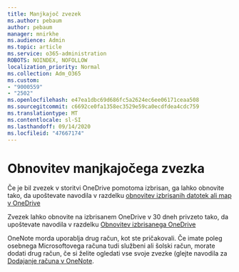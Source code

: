 ```yaml
---
title: Manjkajoč zvezek
ms.author: pebaum
author: pebaum
manager: mnirkhe
ms.audience: Admin
ms.topic: article
ms.service: o365-administration
ROBOTS: NOINDEX, NOFOLLOW
localization_priority: Normal
ms.collection: Adm_O365
ms.custom:
- "9000559"
- "2502"
ms.openlocfilehash: e47ea1dbc69d686fc5a2624ec6ee06171ceaa508
ms.sourcegitcommit: c6692ce0fa1358ec3529e59ca0ecdfdea4cdc759
ms.translationtype: MT
ms.contentlocale: sl-SI
ms.lasthandoff: 09/14/2020
ms.locfileid: "47667174"
---
```

# <a name="recover-missing-notebook"></a>Obnovitev manjkajočega zvezka

Če je bil zvezek v storitvi OneDrive pomotoma izbrisan, ga lahko obnovite tako, da upoštevate navodila v razdelku [obnovitev izbrisanih datotek ali map v OneDrive](https://support.office.com/article/949ada80-0026-4db3-a953-c99083e6a84f)

Zvezek lahko obnovite na izbrisanem OneDrive v 30 dneh privzeto tako, da upoštevate navodila v razdelku [Obnovitev izbrisanega OneDrive](https://docs.microsoft.com/onedrive/restore-deleted-onedrive)

OneNote morda uporablja drug račun, kot ste pričakovali. Če imate poleg osebnega Microsoftovega računa tudi službeni ali šolski račun, morate dodati drug račun, če si želite ogledati vse svoje zvezke (glejte navodila za [Dodajanje računa v OneNote](https://support.office.com/article/5afff855-54ee-47e4-a773-db048d4ac299).